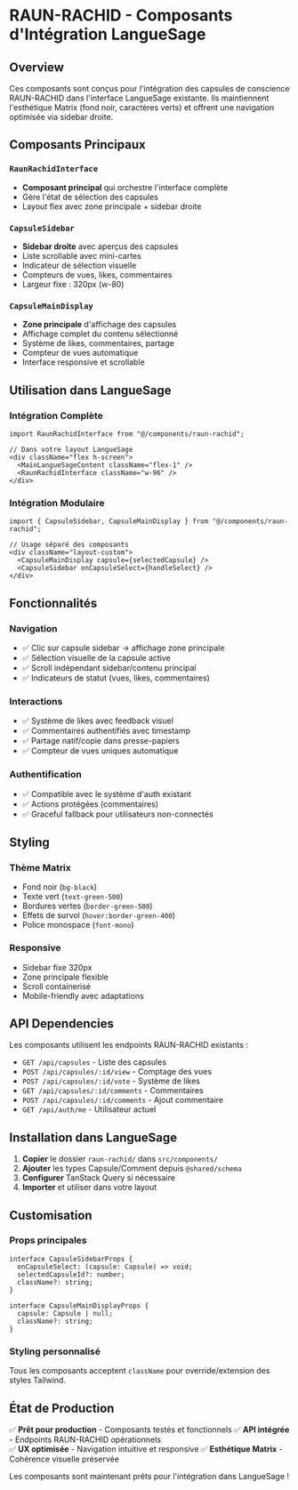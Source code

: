 # RAUN-RACHID - Composants d'Intégration LangueSage

## Overview

Ces composants sont conçus pour l'intégration des capsules de conscience RAUN-RACHID dans l'interface LangueSage existante. Ils maintiennent l'esthétique Matrix (fond noir, caractères verts) et offrent une navigation optimisée via sidebar droite.

## Composants Principaux

### `RaunRachidInterface`
- **Composant principal** qui orchestre l'interface complète
- Gère l'état de sélection des capsules
- Layout flex avec zone principale + sidebar droite

### `CapsuleSidebar`
- **Sidebar droite** avec aperçus des capsules
- Liste scrollable avec mini-cartes
- Indicateur de sélection visuelle
- Compteurs de vues, likes, commentaires
- Largeur fixe : 320px (w-80)

### `CapsuleMainDisplay`
- **Zone principale** d'affichage des capsules
- Affichage complet du contenu sélectionné
- Système de likes, commentaires, partage
- Compteur de vues automatique
- Interface responsive et scrollable

## Utilisation dans LangueSage

### Intégration Complète
```tsx
import RaunRachidInterface from "@/components/raun-rachid";

// Dans votre layout LangueSage
<div className="flex h-screen">
  <MainLangueSageContent className="flex-1" />
  <RaunRachidInterface className="w-96" />
</div>
```

### Intégration Modulaire
```tsx
import { CapsuleSidebar, CapsuleMainDisplay } from "@/components/raun-rachid";

// Usage séparé des composants
<div className="layout-custom">
  <CapsuleMainDisplay capsule={selectedCapsule} />
  <CapsuleSidebar onCapsuleSelect={handleSelect} />
</div>
```

## Fonctionnalités

### Navigation
- ✅ Clic sur capsule sidebar → affichage zone principale
- ✅ Sélection visuelle de la capsule active
- ✅ Scroll indépendant sidebar/contenu principal
- ✅ Indicateurs de statut (vues, likes, commentaires)

### Interactions
- ✅ Système de likes avec feedback visuel
- ✅ Commentaires authentifiés avec timestamp
- ✅ Partage natif/copie dans presse-papiers
- ✅ Compteur de vues uniques automatique

### Authentification
- ✅ Compatible avec le système d'auth existant
- ✅ Actions protégées (commentaires)
- ✅ Graceful fallback pour utilisateurs non-connectés

## Styling

### Thème Matrix
- Fond noir (`bg-black`)
- Texte vert (`text-green-500`)
- Bordures vertes (`border-green-500`)
- Effets de survol (`hover:border-green-400`)
- Police monospace (`font-mono`)

### Responsive
- Sidebar fixe 320px
- Zone principale flexible
- Scroll containerisé
- Mobile-friendly avec adaptations

## API Dependencies

Les composants utilisent les endpoints RAUN-RACHID existants :
- `GET /api/capsules` - Liste des capsules
- `POST /api/capsules/:id/view` - Comptage des vues
- `POST /api/capsules/:id/vote` - Système de likes
- `GET /api/capsules/:id/comments` - Commentaires
- `POST /api/capsules/:id/comments` - Ajout commentaire
- `GET /api/auth/me` - Utilisateur actuel

## Installation dans LangueSage

1. **Copier** le dossier `raun-rachid/` dans `src/components/`
2. **Ajouter** les types Capsule/Comment depuis `@shared/schema`
3. **Configurer** TanStack Query si nécessaire
4. **Importer** et utiliser dans votre layout

## Customisation

### Props principales
```tsx
interface CapsuleSidebarProps {
  onCapsuleSelect: (capsule: Capsule) => void;
  selectedCapsuleId?: number;
  className?: string;
}

interface CapsuleMainDisplayProps {
  capsule: Capsule | null;
  className?: string;
}
```

### Styling personnalisé
Tous les composants acceptent `className` pour override/extension des styles Tailwind.

## État de Production

✅ **Prêt pour production** - Composants testés et fonctionnels
✅ **API intégrée** - Endpoints RAUN-RACHID opérationnels  
✅ **UX optimisée** - Navigation intuitive et responsive
✅ **Esthétique Matrix** - Cohérence visuelle préservée

Les composants sont maintenant prêts pour l'intégration dans LangueSage !